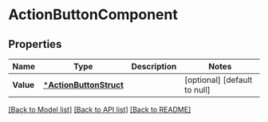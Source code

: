 # ActionButtonComponent

## Properties
Name | Type | Description | Notes
------------ | ------------- | ------------- | -------------
**Value** | [***ActionButtonStruct**](action_button_struct.md) |  | [optional] [default to null]

[[Back to Model list]](../README.md#documentation-for-models) [[Back to API list]](../README.md#documentation-for-api-endpoints) [[Back to README]](../README.md)


